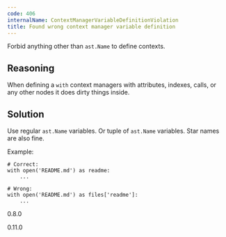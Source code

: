 ```yaml
---
code: 406
internalName: ContextManagerVariableDefinitionViolation
title: Found wrong context manager variable definition
---
```


Forbid anything other than `ast.Name` to define contexts.

## Reasoning
When defining a `with` context managers with attributes, indexes,
calls, or any other nodes it does dirty things inside.

## Solution
Use regular `ast.Name` variables. Or tuple of `ast.Name` variables.
Star names are also fine.

Example:

    # Correct:
    with open('README.md') as readme:
        ...
    
    # Wrong:
    with open('README.md') as files['readme']:
        ...

<div class="versionadded">

0.8.0

</div>

<div class="versionchanged">

0.11.0

</div>